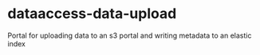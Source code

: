 # dataaccess-data-upload
Portal for uploading data to an s3 portal and writing metadata to an elastic index

